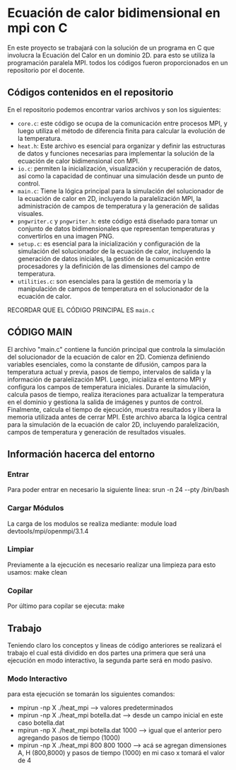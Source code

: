 # Ecuación de calor bidimensional en mpi con C

En este proyecto se trabajará con la solución de un programa en C que involucra la Ecuación del Calor en un dominio 2D.
para esto se utiliza la programación paralela MPI. 
todos los códigos fueron proporcionados en un repositorio por el docente.

## Códigos contenidos en el repositorio

En el repositorio podemos encontrar varios archivos y son los siguientes:

- `core.c`: este código se ocupa de la comunicación entre procesos MPI, y luego utiliza el método de diferencia finita para calcular la evolución de la temperatura.
- `heat.h`: Este archivo es esencial para organizar y definir las estructuras de datos y funciones necesarias para implementar la solución de la ecuación de calor bidimensional con MPI.
- `io.c`:  permiten la inicialización, visualización y recuperación de datos, así como la capacidad de continuar una simulación desde un punto de control.
- `main.c`: Tiene la lógica principal para la simulación del solucionador de la ecuación de calor en 2D, incluyendo la paralelización MPI, la administración de campos de temperatura y la generación de salidas visuales.
- `pngwriter.c` y `pngwriter.h`: este código está diseñado para tomar un conjunto de datos bidimensionales que representan temperaturas y convertirlos en una imagen PNG.
- `setup.c`: es esencial para la inicialización y configuración de la simulación del solucionador de la ecuación de calor, incluyendo la generación de datos iniciales, la gestión de la comunicación entre procesadores y la definición de las dimensiones del campo de temperatura.
- `utilities.c`: son esenciales para la gestión de memoria y la manipulación de campos de temperatura en el solucionador de la ecuación de calor.

RECORDAR QUE EL CÓDIGO PRINCIPAL ES `main.c`

## CÓDIGO MAIN

El archivo "main.c" contiene la función principal que controla la simulación del solucionador de la ecuación de calor en 2D. Comienza definiendo variables esenciales, como la constante de difusión, campos para la temperatura actual y previa, pasos de tiempo, intervalos de salida y la información de paralelización MPI. Luego, inicializa el entorno MPI y configura los campos de temperatura iniciales. Durante la simulación, calcula pasos de tiempo, realiza iteraciones para actualizar la temperatura en el dominio y gestiona la salida de imágenes y puntos de control. Finalmente, calcula el tiempo de ejecución, muestra resultados y libera la memoria utilizada antes de cerrar MPI. Este archivo abarca la lógica central para la simulación de la ecuación de calor 2D, incluyendo paralelización, campos de temperatura y generación de resultados visuales.

## Información hacerca del entorno
### Entrar 
Para poder entrar en necesario la siguiente linea: srun -n 24 --pty /bin/bash
### Cargar Módulos
La carga de los modulos se realiza mediante: module load devtools/mpi/openmpi/3.1.4
### Limpiar
Previamente a la ejecución es necesario realizar una limpieza para esto usamos: make clean
### Copilar
Por último para copilar se ejecuta: make

## Trabajo
Teniendo claro los conceptos y lineas de código anteriores se realizará el trabajo el cual está dividido en dos partes una primera que será una ejecución en modo interactivo, la segunda parte será en modo pasivo.

### Modo Interactivo
para esta ejecución se tomarán los siguientes comandos:
* mpirun -np X ./heat_mpi  --> valores predeterminados
* mpirun -np X ./heat_mpi botella.dat --> desde un campo inicial en este caso botella.dat
* mpirun -np X ./heat_mpi botella.dat 1000 --> igual que el anterior pero agregando pasos de tiempo (1000)
* mpirun -np X ./heat_mpi 800 800 1000 --> acá se agregan dimensiones A, H (800,8000) y pasos de tiempo (1000)
en mi caso x tomará el valor de 4




